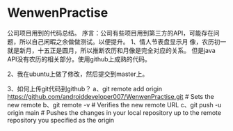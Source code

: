 # WenwenPractise
公司项目用到的代码总结。
序言：公司有些项目用到第三方的API，可能存在问题，所以自己闲暇之余做做测试。以便提升。
1、情人节表盘显示月 像，农历初一就是新月，十五正是圆月，所以推断农历和月像是完全对应的关系。
但是java API没有农历的相关部分。使用github上成熟的代码。

2、我在ubuntu上做了修改，然后提交到master上。

3、如何上传git代码到github？
  a、git remote add origin https://github.com/androiddeveloper007/WenwenPractise.git			# Sets the new remote
  b、git remote -v		# Verifies the new remote URL
  c、git push -u origin main		# Pushes the changes in your local repository up to the remote repository you specified as the origin